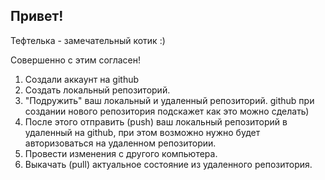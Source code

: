 ## Привет!

Тефтелька - замечательный котик :)

Совершенно с этим согласен!

1. Создали аккаунт на github 
2. Создать локальный репозиторий. 
3. "Подружить" ваш локальный и удаленный репозиторий. github при создании нового репозитория подскажет как это можно сделать)
4. После этого отправить (push) ваш локальный репозиторий в удаленный на github, при этом возможно нужно будет авторизоваться на удаленном репозитории. 
5. Провести изменения с другого компьютера.
6. Выкачать (pull) актуальное состояние из удаленного репозитория.